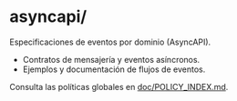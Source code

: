 # asyncapi/

Especificaciones de eventos por dominio (AsyncAPI).

- Contratos de mensajería y eventos asíncronos.
- Ejemplos y documentación de flujos de eventos.

Consulta las políticas globales en [doc/POLICY_INDEX.md](../../doc/POLICY_INDEX.md).